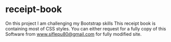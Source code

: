 # receipt-book
On this project I am challenging my Bootstrap skills
This receipt book is containing most of CSS styles.
You can either request for a fully copy of this Software from www.siflepu80@gmail.com for fully modified site.  
